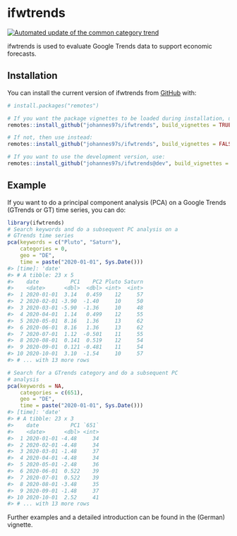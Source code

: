 
<!-- README.md is generated from README.Rmd. Please edit that file -->

# ifwtrends

<!-- badges: start -->

[![Automated update of the common category
trend](https://github.com/johannes97s/ifwtrends/actions/workflows/schedule_category_trends_update.yaml/badge.svg?branch=main)](https://github.com/johannes97s/ifwtrends/actions/workflows/schedule_category_trends_update.yaml)
<!-- badges: end -->

ifwtrends is used to evaluate Google Trends data to support economic
forecasts.

## Installation

You can install the current version of ifwtrends from
[GitHub](https://github.com/johannes97s/ifwtrends) with:

``` r
# install.packages("remotes")

# If you want the package vignettes to be loaded during installation, use:
remotes::install_github("johannes97s/ifwtrends", build_vignettes = TRUE)

# If not, then use instead:
remotes::install_github("johannes97s/ifwtrends", build_vignettes = FALSE)

# If you want to use the development version, use:
remotes::install_github("johannes97s/ifwtrends@dev", build_vignettes = FALSE)
```

## Example

If you want to do a principal component analysis (PCA) on a Google
Trends (GTrends or GT) time series, you can do:

``` r
library(ifwtrends)
# Search keywords and do a subsequent PC analysis on a
# GTrends time series 
pca(keywords = c("Pluto", "Saturn"),
    categories = 0,
    geo = "DE",
    time = paste("2020-01-01", Sys.Date()))
#> [time]: 'date'
#> # A tibble: 23 x 5
#>    date          PC1    PC2 Pluto Saturn
#>    <date>      <dbl>  <dbl> <int>  <int>
#>  1 2020-01-01  3.14   0.459    12     57
#>  2 2020-02-01 -3.90  -1.40     10     50
#>  3 2020-03-01 -5.90  -1.36     10     48
#>  4 2020-04-01  1.14   0.499    12     55
#>  5 2020-05-01  8.16   1.36     13     62
#>  6 2020-06-01  8.16   1.36     13     62
#>  7 2020-07-01  1.12  -0.501    11     55
#>  8 2020-08-01  0.141  0.519    12     54
#>  9 2020-09-01  0.121 -0.481    11     54
#> 10 2020-10-01  3.10  -1.54     10     57
#> # ... with 13 more rows

# Search for a GTrends category and do a subsequent PC
# analysis
pca(keywords = NA,
    categories = c(651),
    geo = "DE",
    time = paste("2020-01-01", Sys.Date()))
#> [time]: 'date'
#> # A tibble: 23 x 3
#>    date          PC1 `651`
#>    <date>      <dbl> <int>
#>  1 2020-01-01 -4.48     34
#>  2 2020-02-01 -4.48     34
#>  3 2020-03-01 -1.48     37
#>  4 2020-04-01 -4.48     34
#>  5 2020-05-01 -2.48     36
#>  6 2020-06-01  0.522    39
#>  7 2020-07-01  0.522    39
#>  8 2020-08-01 -3.48     35
#>  9 2020-09-01 -1.48     37
#> 10 2020-10-01  2.52     41
#> # ... with 13 more rows
```

Further examples and a detailed introduction can be found in the
(German) vignette.
